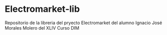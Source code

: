 # Electromarket-lib

Repositorio de la libreria del pryecto Electromarket del alumno Ignacio José Morales Molero del XLIV Curso DIM
